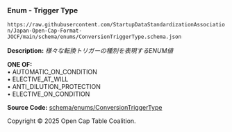 ### Enum - Trigger Type

`https://raw.githubusercontent.com/StartupDataStandardizationAssociation/Japan-Open-Cap-Format-JOCF/main/schema/enums/ConversionTriggerType.schema.json`

**Description:** _様々な転換トリガーの種別を表現するENUM値_

**ONE OF:**</br>&bull; AUTOMATIC_ON_CONDITION </br>&bull; ELECTIVE_AT_WILL </br>&bull; ANTI_DILUTION_PROTECTION </br>&bull; ELECTIVE_ON_CONDITION

**Source Code:** [schema/enums/ConversionTriggerType](../../../../schema/enums/ConversionTriggerType.schema.json)

Copyright © 2025 Open Cap Table Coalition.
